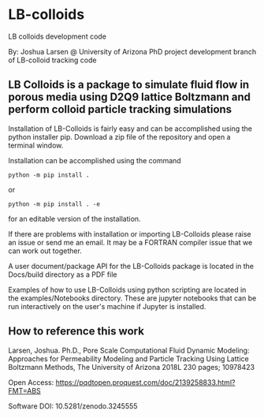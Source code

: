# LB-colloids
LB colloids development code

By: Joshua Larsen @ University of Arizona
PhD project development branch of LB-colloid tracking code

## LB Colloids is a package to simulate fluid flow in porous media using D2Q9 lattice Boltzmann and perform colloid particle tracking simulations

Installation of LB-Colloids is fairly easy and can be accomplished using the python installer pip. Download a zip file of the repository and open a terminal window.

Installation can be accomplished using the command

```
python -m pip install .
```

or

```
python -m pip install . -e
```

for an editable version of the installation.

If there are problems with installation or importing LB-Colloids please raise an issue or send me an email. It may be a FORTRAN compiler issue that we can work out together.

A user document/package API for the LB-Colloids package is located in the Docs/build directory as a PDF file

Examples of how to use LB-Colloids using python scripting are located in the examples/Notebooks directory. These are jupyter notebooks that can be run interactively on the user's machine if Jupyter is installed.


## How to reference this work

Larsen, Joshua. Ph.D., Pore Scale Computational Fluid Dynamic Modeling: Approaches for Permeability Modeling and Particle Tracking Using Lattice Boltzmann Methods, The University of Arizona 2018L 230 pages; 10978423

Open Access: https://pqdtopen.proquest.com/doc/2139258833.html?FMT=ABS

Software DOI: 10.5281/zenodo.3245555
